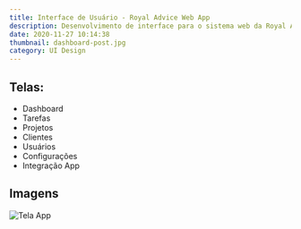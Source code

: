 ```yaml
---
title: Interface de Usuário - Royal Advice Web App
description: Desenvolvimento de interface para o sistema web da Royal Advice
date: 2020-11-27 10:14:38
thumbnail: dashboard-post.jpg
category: UI Design
---
```

## Telas:

* Dashboard
* Tarefas
* Projetos
* Clientes
* Usuários
* Configurações
* Integração App



## Imagens



![Tela App](/assets/img/dashboard-post.jpg "Tela App")